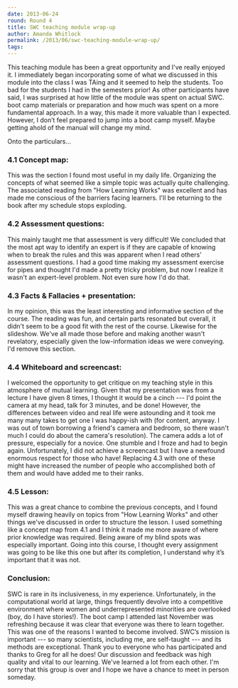 ```yaml
---
date: 2013-06-24
round: Round 4
title: SWC teaching module wrap-up
author: Amanda Whitlock
permalink: /2013/06/swc-teaching-module-wrap-up/
tags:
---
```

This teaching module has been a great opportunity and I've really enjoyed it. I immediately began incorporating some of what we discussed in this module into the class I was TAing and it seemed to help the students. Too bad for the students I had in the semesters prior! As other participants have said, I was surprised at how little of the module was spent on actual SWC. boot camp materials or preparation and how much was spent on a more fundamental approach. In a way, this made it more valuable than I expected. However, I don’t feel prepared to jump into a boot camp myself. Maybe getting ahold of the manual will change my mind.

Onto the particulars...

### 4.1 Concept map:

This was the section I found most useful in my daily life. Organizing the concepts of what seemed like a simple topic was actually quite challenging. The associated reading from "How Learning Works" was excellent and has made me conscious of the barriers facing learners. I'll be returning to the book after my schedule stops exploding.

### 4.2 Assessment questions:

This mainly taught me that assessment is very difficult! We concluded that the most apt way to identify an expert is if they are capable of knowing when to break the rules and this was apparent when I read others' assessment questions. I had a good time making my assessment exercise for pipes and thought I'd made a pretty tricky problem, but now I realize it wasn't an expert-level problem. Not even sure how I'd do that.

### 4.3 Facts & Fallacies + presentation:

In my opinion, this was the least interesting and informative section of the course. The reading was fun, and certain parts resonated but overall, it didn't seem to be a good fit with the rest of the course. Likewise for the slideshow. We've all made those before and making another wasn't revelatory, especially given the low-information ideas we were conveying. I'd remove this section.

### 4.4 Whiteboard and screencast:

I welcomed the opportunity to get critique on my teaching style in this atmosphere of mutual learning. Given that my presentation was from a lecture I have given 8 times, I thought it would be a cinch --- I'd point the camera at my head, talk for 3 minutes, and be done! However, the differences between video and real life were astounding and it took me many many takes to get one I was happy-ish with (for content, anyway. I was out of town borrowing a friend's camera and bedroom, so there wasn't much I could do about the camera's resolution). The camera adds a lot of pressure, especially for a novice. One stumble and I froze and had to begin again. Unfortunately, I did not achieve a screencast but I have a newfound enormous respect for those who have! Replacing 4.3 with one of these might have increased the number of people who accomplished both of them and would have added me to their ranks.

### 4.5 Lesson:

This was a great chance to combine the previous concepts, and I found myself drawing heavily on topics from "How Learning Works" and other things we've discussed in order to structure the lesson. I used something like a concept map from 4.1 and I think it made me more aware of where prior knowledge was required. Being aware of my blind spots was especially important. Going into this course, I thought every assignment was going to be like this one but after its completion, I understand why it’s important that it was not.

### Conclusion:

SWC is rare in its inclusiveness, in my experience. Unfortunately, in the computational world at large, things frequently devolve into a competitive environment where women and underrepresented minorities are overlooked (boy, do I have stories!). The boot camp I attended last November was refreshing because it was clear that everyone was there to learn together. This was one of the reasons I wanted to become involved. SWC’s mission is important --- so many scientists, including me, are self-taught --- and its methods are exceptional. Thank you to everyone who has participated and thanks to Greg for all he does! Our discussion and feedback was high quality and vital to our learning. We've learned a lot from each other. I'm sorry that this group is over and I hope we have a chance to meet in person someday.
